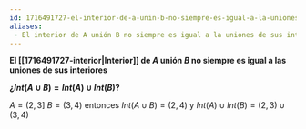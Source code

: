 ```yaml
---
id: 1716491727-el-interior-de-a-unin-b-no-siempre-es-igual-a-la-uniones-de-sus-interiores
aliases:
 - El interior de A unión B no siempre es igual a la uniones de sus interiores
---
```



**El [[1716491727-interior|Interior]] de $A$ unión $B$ no siempre es igual a las uniones de sus interiores**

**¿$Int(A \cup B) = Int(A) \cup Int(B)$?**

$A = (2,3]$ $B=(3,4)$ entonces $Int(A \cup B) = (2,4)$ y $Int(A) \cup Int(B) = (2,3) \cup (3,4)$
